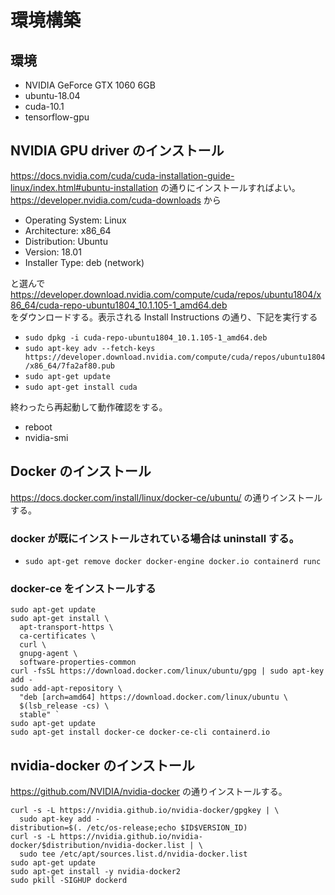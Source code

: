 # 環境構築
## 環境
- NVIDIA GeForce GTX 1060 6GB
- ubuntu-18.04
- cuda-10.1
- tensorflow-gpu
## NVIDIA GPU driver のインストール
https://docs.nvidia.com/cuda/cuda-installation-guide-linux/index.html#ubuntu-installation の通りにインストールすればよい。  
https://developer.nvidia.com/cuda-downloads から
- Operating System: Linux
- Architecture: x86_64
- Distribution: Ubuntu
- Version: 18.01
- Installer Type: deb (network)

と選んで  
https://developer.download.nvidia.com/compute/cuda/repos/ubuntu1804/x86_64/cuda-repo-ubuntu1804_10.1.105-1_amd64.deb  
をダウンロードする。表示される Install Instructions の通り、下記を実行する
- `sudo dpkg -i cuda-repo-ubuntu1804_10.1.105-1_amd64.deb`
- `sudo apt-key adv --fetch-keys https://developer.download.nvidia.com/compute/cuda/repos/ubuntu1804/x86_64/7fa2af80.pub`
- `sudo apt-get update`
- `sudo apt-get install cuda`

終わったら再起動して動作確認をする。
- reboot
- nvidia-smi

## Docker のインストール
https://docs.docker.com/install/linux/docker-ce/ubuntu/ の通りインストールする。
### docker が既にインストールされている場合は uninstall する。
- `sudo apt-get remove docker docker-engine docker.io containerd runc`
### docker-ce をインストールする
```
sudo apt-get update
sudo apt-get install \
  apt-transport-https \
  ca-certificates \
  curl \
  gnupg-agent \
  software-properties-common
curl -fsSL https://download.docker.com/linux/ubuntu/gpg | sudo apt-key add -
sudo add-apt-repository \
  "deb [arch=amd64] https://download.docker.com/linux/ubuntu \
  $(lsb_release -cs) \
  stable" `
sudo apt-get update
sudo apt-get install docker-ce docker-ce-cli containerd.io
```

## nvidia-docker のインストール
https://github.com/NVIDIA/nvidia-docker の通りインストールする。
```
curl -s -L https://nvidia.github.io/nvidia-docker/gpgkey | \
  sudo apt-key add -
distribution=$(. /etc/os-release;echo $ID$VERSION_ID)
curl -s -L https://nvidia.github.io/nvidia-docker/$distribution/nvidia-docker.list | \
  sudo tee /etc/apt/sources.list.d/nvidia-docker.list
sudo apt-get update
sudo apt-get install -y nvidia-docker2
sudo pkill -SIGHUP dockerd
```
